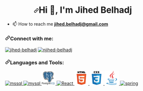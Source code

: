 <h1 align="center" dir="auto">
  <a
    id="user-content-hi--im-bojana-nešković-бојана-нешковић"
    class="anchor"
    aria-hidden="true"
    href="#hi--im-bojana-nešković-бојана-нешковић"
    ><svg
      class="octicon octicon-link"
      viewBox="0 0 16 16"
      version="1.1"
      width="16"
      height="16"
      aria-hidden="true"
    >
      <path
        d="m7.775 3.275 1.25-1.25a3.5 3.5 0 1 1 4.95 4.95l-2.5 2.5a3.5 3.5 0 0 1-4.95 0 .751.751 0 0 1 .018-1.042.751.751 0 0 1 1.042-.018 1.998 1.998 0 0 0 2.83 0l2.5-2.5a2.002 2.002 0 0 0-2.83-2.83l-1.25 1.25a.751.751 0 0 1-1.042-.018.751.751 0 0 1-.018-1.042Zm-4.69 9.64a1.998 1.998 0 0 0 2.83 0l1.25-1.25a.751.751 0 0 1 1.042.018.751.751 0 0 1 .018 1.042l-1.25 1.25a3.5 3.5 0 1 1-4.95-4.95l2.5-2.5a3.5 3.5 0 0 1 4.95 0 .751.751 0 0 1-.018 1.042.751.751 0 0 1-1.042.018 1.998 1.998 0 0 0-2.83 0l-2.5 2.5a1.998 1.998 0 0 0 0 2.83Z"
      ></path></svg></a
  >Hi
  <g-emoji
    class="g-emoji"
    alias="wave"
    fallback-src="https://github.githubassets.com/images/icons/emoji/unicode/1f44b.png"
    >👋</g-emoji
  >, I'm Jihed Belhadj
</h1>

<ul dir="auto">
  <li>
    <g-emoji
      class="g-emoji"
      alias="mailbox"
      fallback-src="https://github.githubassets.com/images/icons/emoji/unicode/1f4eb.png"
      >📫</g-emoji
    >
    How to reach me
    <strong
      ><a href="mailto:bojananeskovic007@gmail.com"
        >jihed.belhadj@gmail.com</a
      ></strong
    >
  </li>
</ul>

<h3 align="left" dir="auto">
  <a
    id="user-content-connect-with-me"
    class="anchor"
    aria-hidden="true"
    href="#connect-with-me"
    ><svg
      class="octicon octicon-link"
      viewBox="0 0 16 16"
      version="1.1"
      width="16"
      height="16"
      aria-hidden="true"
    >
      <path
        d="m7.775 3.275 1.25-1.25a3.5 3.5 0 1 1 4.95 4.95l-2.5 2.5a3.5 3.5 0 0 1-4.95 0 .751.751 0 0 1 .018-1.042.751.751 0 0 1 1.042-.018 1.998 1.998 0 0 0 2.83 0l2.5-2.5a2.002 2.002 0 0 0-2.83-2.83l-1.25 1.25a.751.751 0 0 1-1.042-.018.751.751 0 0 1-.018-1.042Zm-4.69 9.64a1.998 1.998 0 0 0 2.83 0l1.25-1.25a.751.751 0 0 1 1.042.018.751.751 0 0 1 .018 1.042l-1.25 1.25a3.5 3.5 0 1 1-4.95-4.95l2.5-2.5a3.5 3.5 0 0 1 4.95 0 .751.751 0 0 1-.018 1.042.751.751 0 0 1-1.042.018 1.998 1.998 0 0 0-2.83 0l-2.5 2.5a1.998 1.998 0 0 0 0 2.83Z"
      ></path></svg></a
  >Connect with me:
</h3>
<p align="left" dir="auto">
  <a href="https://www.linkedin.com/in/jihed-belhadj" rel="nofollow"
    ><img
      align="center"
      src="https://raw.githubusercontent.com/rahuldkjain/github-profile-readme-generator/master/src/images/icons/Social/linked-in-alt.svg"
      alt="jihed-belhadj"
      height="30"
      width="40"
      style="max-width: 100%"
  /></a>
  <a href="https://www.instagram.com/jehad.belhadj/" rel="nofollow"
    ><img
      align="center"
      src="https://raw.githubusercontent.com/rahuldkjain/github-profile-readme-generator/master/src/images/icons/Social/instagram.svg"
      alt="njihed-belhadj"
      height="30"
      width="40"
      style="max-width: 100%"
  /></a>
</p>
<h3 align="left" dir="auto">
  <a
    id="user-content-languages-and-tools"
    class="anchor"
    aria-hidden="true"
    href="#languages-and-tools"
    ><svg
      class="octicon octicon-link"
      viewBox="0 0 16 16"
      version="1.1"
      width="16"
      height="16"
      aria-hidden="true"
    >
      <path
        d="m7.775 3.275 1.25-1.25a3.5 3.5 0 1 1 4.95 4.95l-2.5 2.5a3.5 3.5 0 0 1-4.95 0 .751.751 0 0 1 .018-1.042.751.751 0 0 1 1.042-.018 1.998 1.998 0 0 0 2.83 0l2.5-2.5a2.002 2.002 0 0 0-2.83-2.83l-1.25 1.25a.751.751 0 0 1-1.042-.018.751.751 0 0 1-.018-1.042Zm-4.69 9.64a1.998 1.998 0 0 0 2.83 0l1.25-1.25a.751.751 0 0 1 1.042.018.751.751 0 0 1 .018 1.042l-1.25 1.25a3.5 3.5 0 1 1-4.95-4.95l2.5-2.5a3.5 3.5 0 0 1 4.95 0 .751.751 0 0 1-.018 1.042.751.751 0 0 1-1.042.018 1.998 1.998 0 0 0-2.83 0l-2.5 2.5a1.998 1.998 0 0 0 0 2.83Z"
      ></path></svg></a
  >Languages and Tools:
</h3>
<p align="left" dir="auto">

   <a href="" rel="nofollow">
    <img
      src="https://cdn.worldvectorlogo.com/logos/microsoft-sql-server-1.svg"
      alt="mssql"
      width="50"
      height="50"
      data-canonical-src="https://cdn.worldvectorlogo.com/logos/microsoft-sql-server-1.svg"
      style="max-width: 100%"
    />
  </a>
  <a href="" rel="nofollow">
    <img
      src="https://www.vectorlogo.zone/logos/mysql/mysql-official.svg"
      alt="mysql"
      width="45"
      height="45"
      style="max-width: 100%"
    />
  </a>
  <a href="" rel="nofollow">
    <img
      src="https://raw.githubusercontent.com/devicons/devicon/master/icons/postgresql/postgresql-original-wordmark.svg"
      alt="postgresql"
      width="45"
      height="45"
      style="max-width: 100%"
    />
  </a>

  <a href="" rel="nofollow">
    <img
      src="https://upload.wikimedia.org/wikipedia/commons/a/a7/React-icon.svg"
      alt="React"
      width="43"
      height="43"
      data-canonical-src="https://upload.wikimedia.org/wikipedia/commons/a/a7/React-icon.svg"
      style="max-width: 100%"
    />
  </a>
  
  <a href="" rel="nofollow">
    <img
      src="https://raw.githubusercontent.com/devicons/devicon/master/icons/html5/html5-original-wordmark.svg"
      alt="html5"
      width="45"
      height="45"
      style="max-width: 100%"
    />
  </a>

  <a href="" rel="nofollow">
    <img
      src="https://raw.githubusercontent.com/devicons/devicon/master/icons/css3/css3-original-wordmark.svg"
      alt="css3"
      width="45"
      height="45"
      style="max-width: 100%"
    />
  </a>
  
  <a href="" rel="nofollow">
    <img
      src="https://raw.githubusercontent.com/devicons/devicon/master/icons/java/java-original.svg"
      alt="java"
      width="47"
      height="47"
      style="max-width: 100%"
    />
  </a>
 
  <a href="" rel="nofollow">
    <img
      src="https://cdn.worldvectorlogo.com/logos/spring-3.svg"
      alt="spring"
      width="40"
      height="40"
      data-canonical-src="hhttps://cdn.worldvectorlogo.com/logos/spring-3.svg"
      style="max-width: 100%"
    />
  </a>

</p>
